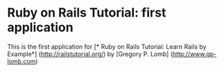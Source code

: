 # Ruby on Rails Tutorial: first application

This is the first application for
[* Ruby on Rails Tutorial: Learn Rails by Example*] (http://railstutorial.org/)
by [Gregory P. Lomb] (http://www.gp-lomb.com)